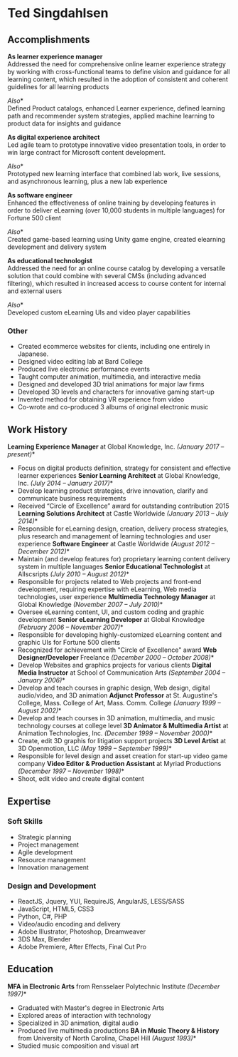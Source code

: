 # Ted Singdahlsen

## Accomplishments
**As learner experience manager**  
Addressed the need for comprehensive online learner experience strategy by working with cross-functional teams to define vision and guidance for all learning content, which resulted in the adoption of consistent and coherent guidelines for all learning products

*Also**  
Defined Product catalogs, enhanced Learner experience, defined learning path and recommender system strategies, applied machine learning to product data for insights and guidance

**As digital experience architect**  
Led agile team to prototype innovative video presentation tools, in order to win large contract for Microsoft content development.

*Also**  
Prototyped new learning interface that combined lab work, live sessions, and asynchronous learning, plus a new lab experience

**As software engineer**  
Enhanced the effectiveness of online training by developing features in order to deliver eLearning (over 10,000 students in multiple languages) for Fortune 500 client

*Also**  
Created game-based learning using Unity game engine, created elearning development and delivery system

**As educational technologist**  
Addressed the need for an online course catalog by developing a versatile solution that could combine with several CMSs (including advanced filtering), which resulted in increased access to course content for internal and external users

*Also**  
Developed custom eLearning UIs and video player capabilities
### Other
* Created ecommerce websites for clients, including one entirely in Japanese.
* Designed video editing lab at Bard College
* Produced live electronic performance events
* Taught computer animation, multimedia, and interactive media
* Designed and developed 3D trial animations for major law firms
* Developed 3D levels and characters for innovative gaming start-up
* Invented method for obtaining VR experience from video
* Co-wrote and co-produced 3 albums of original electronic music

## Work History
**Learning Experience Manager** at Global Knowledge, Inc. *(January 2017 – present)**  
  * Focus on digital products definition, strategy for consistent and effective learner experiences
**Senior Learning Architect** at Global Knowledge, Inc. *(July 2014 – January 2017)**  
  * Develop learning product strategies, drive innovation, clarify and communicate business requirements
  * Received “Circle of Excellence” award for outstanding contribution 2015
**Learning Solutions Architect** at Castle Worldwide *(January 2013 – July 2014)**  
  * Responsible for eLearning design, creation, delivery process strategies, plus research and management of learning technologies and user experience
**Software Engineer** at Castle Worldwide *(August 2012 – December 2012)**  
  * Maintain (and develop features for) proprietary learning content delivery system in multiple languages
**Senior Educational Technologist** at Allscsripts *(July 2010 – August 2012)**  
  * Responsible for projects related to Web projects and front-end development, requiring expertise with eLearning, Web media technologies, user experience
**Multimedia Technology Manager** at Global Knowledge *(November 2007 – July 2010)**  
  * Oversee eLearning content, UI, and custom coding and graphic development
**Senior eLearning Developer** at Global Knowledge *(February 2006 – November 2007)**  
  * Responsible for developing highly-customized eLearning content and graphic UIs for Fortune 500 clients
  * Recognized for achievement with "Circle of Excellence" award
**Web Designer/Developer** Freelance *(December 2000 – October 2008)**  
  * Develop Websites and graphics projects for various clients
**Digital Media Instructor** at School of Communication Arts *(September 2004 – January 2006)**  
  * Develop and teach courses in graphic design, Web design, digital audio/video, and 3D animation
**Adjunct Professor** at St. Augustine's College, Mass. College of Art, Mass. Comm. College *(January 1999 – August 2002)**  
  * Develop and teach courses in 3D animation, multimedia, and music technology courses at college level
**3D Animator & Multimedia Artist** at Animation Technologies, Inc. *(December 1999 – November 2000)**  
  * Create, edit 3D graphis for litigation support projects
**3D Level Artist** at 3D Openmotion, LLC *(May 1999 – September 1999)**  
  * Responsible for level design and asset creation for start-up video game company
**Video Editor & Production Assistant** at Myriad Productions *(December 1997 – November 1998)**  
  * Shoot, edit video and create digital content

## Expertise
### Soft Skills
  * Strategic planning
  * Project management
  * Agile development
  * Resource management
  * Innovation management
### Design and Development
  * ReactJS, Jquery, YUI, RequireJS, AngularJS, LESS/SASS 
  * JavaScript, HTML5, CSS3
  * Python, C#, PHP
  * Video/audio encoding and delivery
  * Adobe Illustrator, Photoshop, Dreamweaver
  * 3DS Max, Blender
  * Adobe Premiere, After Effects, Final Cut Pro

## Education
**MFA in Electronic Arts** from Rensselaer Polytechnic Institute *(December 1997)**  
  * Graduated with Master's degree in Electronic Arts
  * Explored areas of interaction with technology
  * Specialized in 3D animation, digital audio
  * Produced live multimedia productions
**BA in Music Theory & History** from University of North Carolina, Chapel Hill *(August 1993)**  
  * Studied music composition and visual art
